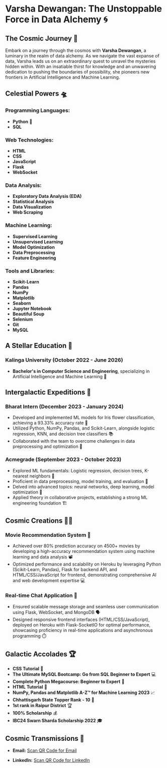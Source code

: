 # Varsha Dewangan: The Unstoppable Force in Data Alchemy 🌀

## The Cosmic Journey 🚀

Embark on a journey through the cosmos with **Varsha Dewangan**, a luminary in the realm of data alchemy. As we navigate the vast expanse of data, Varsha leads us on an extraordinary quest to unravel the mysteries hidden within. With an insatiable thirst for knowledge and an unwavering dedication to pushing the boundaries of possibility, she pioneers new frontiers in Artificial Intelligence and Machine Learning.

## Celestial Powers 🛸

### Programming Languages:
- **Python** 🐍
- **SQL**

### Web Technologies:
- **HTML**
- **CSS**
- **JavaScript**
- **Flask**
- **WebSocket**

### Data Analysis:
- **Exploratory Data Analysis (EDA)**
- **Statistical Analysis**
- **Data Visualization**
- **Web Scraping**

### Machine Learning:
- **Supervised Learning**
- **Unsupervised Learning**
- **Model Optimization**
- **Data Preprocessing**
- **Feature Engineering**

### Tools and Libraries:
- **Scikit-Learn**
- **Pandas**
- **NumPy**
- **Matplotlib**
- **Seaborn**
- **Jupyter Notebook**
- **Beautiful Soup**
- **Selenium**
- **Git**
- **MySQL**

## A Stellar Education 🌟

### Kalinga University (October 2022 - June 2026)
- **Bachelor's in Computer Science and Engineering**, specializing in Artificial Intelligence and Machine Learning 🧠

## Intergalactic Expeditions 🌌

### Bharat Intern (December 2023 - January 2024)
- Developed and implemented ML models for Iris flower classification, achieving a 93.33% accuracy rate 🎯
- Utilized Python, NumPy, Pandas, and Scikit-Learn, alongside logistic regression, KNN, and decision tree classifiers 📚
- Collaborated with the team to overcome challenges in data preprocessing and optimization 🤝

### Acmegrade (September 2023 - October 2023)
- Explored ML fundamentals: Logistic regression, decision trees, K-nearest neighbors 🧩
- Proficient in data preprocessing, model training, and evaluation 🔧
- Delved into advanced topics: neural networks, deep learning, model optimization 🧠
- Applied theory in collaborative projects, establishing a strong ML engineering foundation 🏗️

## Cosmic Creations 🌌✨

### Movie Recommendation System 🎥 
- Achieved over 80% prediction accuracy on 4500+ movies by developing a high-accuracy recommendation system using machine learning and data analysis 📽️
- Optimized performance and scalability on Heroku by leveraging Python (Scikit-Learn, Pandas), Flask for backend API, and HTML/CSS/JavaScript for frontend, demonstrating comprehensive AI and web development expertise 💻

### Real-time Chat Application 💬 
- Ensured scalable message storage and seamless user communication using Flask, WebSocket, and MongoDB 🗣️
- Designed responsive frontend interfaces (HTML/CSS/JavaScript), deployed on Heroku with Flask-SocketIO for optimal performance, showcasing proficiency in real-time applications and asynchronous programming ⏱️

## Galactic Accolades 🏆

- **CSS Tutorial** 📝
- **The Ultimate MySQL Bootcamp: Go from SQL Beginner to Expert** 💻
- **Complete Python Megacourse: Beginner to Expert** 🐍
- **HTML Tutorial** 📝
- **NumPy, Pandas and Matplotlib A-Z™ for Machine Learning 2023** 📈
- **Chhattisgarh State Topper Rank - 10** 🥇
- **1st rank in Raipur District** 🏆
- **100% Scholarship** 💰
- **IBC24 Swarn Sharda Scholarship 2022** 🎓

## Cosmic Transmissions 📡

- **Email:** [Scan QR Code for Email](https://github.com/Varsha-1605/Varsha-1605/assets/140236223/d506cc73-6c49-4481-b28d-da3256e0ad62)
 <!-- Your QR code for email here -->
- **LinkedIn:** [Scan QR Code for LinkedIn](https://github.com/Varsha-1605/Varsha-1605/assets/140236223/6c4a3e30-4cad-4f0c-98c3-2cb4644d2d2a)
  <!-- Your QR code for LinkedIn here -->


